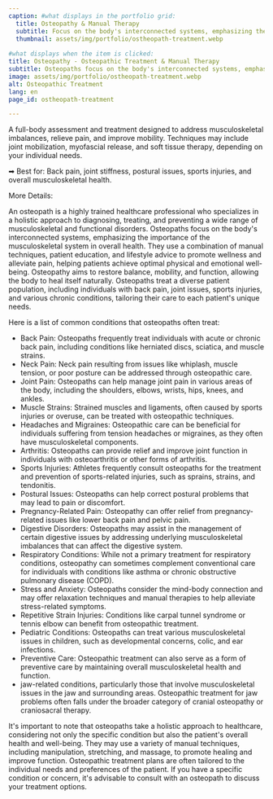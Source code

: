 ```yaml
---
caption: #what displays in the portfolio grid:
  title: Osteopathy & Manual Therapy
  subtitle: Focus on the body's interconnected systems, emphasizing the importance of the musculoskeletal system.
  thumbnail: assets/img/portfolio/ostheopath-treatment.webp
  
#what displays when the item is clicked:
title: Osteopathy - Osteopathic Treatment & Manual Therapy
subtitle: Osteopaths focus on the body's interconnected systems, emphasizing the importance of the musculoskeletal system in overall health.
image: assets/img/portfolio/ostheopath-treatment.webp
alt: Osteopathic Treatment
lang: en
page_id: ostheopath-treatment

---
```

A full-body assessment and treatment designed to address musculoskeletal imbalances, relieve pain, and improve mobility. Techniques may include joint mobilization, myofascial release, and soft tissue therapy, depending on your individual needs.

➡ Best for: Back pain, joint stiffness, postural issues, sports injuries, and overall musculoskeletal health.

More Details:

An osteopath is a highly trained healthcare professional who specializes in a holistic approach to diagnosing, treating, and preventing a wide range of musculoskeletal and functional disorders. Osteopaths focus on the body's interconnected systems, emphasizing the importance of the musculoskeletal system in overall health. They use a combination of manual techniques, patient education, and lifestyle advice to promote wellness and alleviate pain, helping patients achieve optimal physical and emotional well-being. Osteopathy aims to restore balance, mobility, and function, allowing the body to heal itself naturally. Osteopaths treat a diverse patient population, including individuals with back pain, joint issues, sports injuries, and various chronic conditions, tailoring their care to each patient's unique needs.

Here is a list of common conditions that osteopaths often treat:
- Back Pain: Osteopaths frequently treat individuals with acute or chronic back pain, including conditions like herniated discs, sciatica, and muscle strains.
- Neck Pain: Neck pain resulting from issues like whiplash, muscle tension, or poor posture can be addressed through osteopathic care.
- Joint Pain: Osteopaths can help manage joint pain in various areas of the body, including the shoulders, elbows, wrists, hips, knees, and ankles.
- Muscle Strains: Strained muscles and ligaments, often caused by sports injuries or overuse, can be treated with osteopathic techniques.
- Headaches and Migraines: Osteopathic care can be beneficial for individuals suffering from tension headaches or migraines, as they often have musculoskeletal components.
- Arthritis: Osteopaths can provide relief and improve joint function in individuals with osteoarthritis or other forms of arthritis.
- Sports Injuries: Athletes frequently consult osteopaths for the treatment and prevention of sports-related injuries, such as sprains, strains, and tendonitis.
- Postural Issues: Osteopaths can help correct postural problems that may lead to pain or discomfort.
- Pregnancy-Related Pain: Osteopathy can offer relief from pregnancy-related issues like lower back pain and pelvic pain.
- Digestive Disorders: Osteopaths may assist in the management of certain digestive issues by addressing underlying musculoskeletal imbalances that can affect the digestive system.
- Respiratory Conditions: While not a primary treatment for respiratory conditions, osteopathy can sometimes complement conventional care for individuals with conditions like asthma or chronic obstructive pulmonary disease (COPD).
- Stress and Anxiety: Osteopaths consider the mind-body connection and may offer relaxation techniques and manual therapies to help alleviate stress-related symptoms.
- Repetitive Strain Injuries: Conditions like carpal tunnel syndrome or tennis elbow can benefit from osteopathic treatment.
- Pediatric Conditions: Osteopaths can treat various musculoskeletal issues in children, such as developmental concerns, colic, and ear infections.
- Preventive Care: Osteopathic treatment can also serve as a form of preventive care by maintaining overall musculoskeletal health and function.
- jaw-related conditions, particularly those that involve musculoskeletal issues in the jaw and surrounding areas. Osteopathic treatment for jaw problems often falls under the broader category of cranial osteopathy or craniosacral therapy.

It's important to note that osteopaths take a holistic approach to healthcare, considering not only the specific condition but also the patient's overall health and well-being. They may use a variety of manual techniques, including manipulation, stretching, and massage, to promote healing and improve function. Osteopathic treatment plans are often tailored to the individual needs and preferences of the patient. If you have a specific condition or concern, it's advisable to consult with an osteopath to discuss your treatment options.
